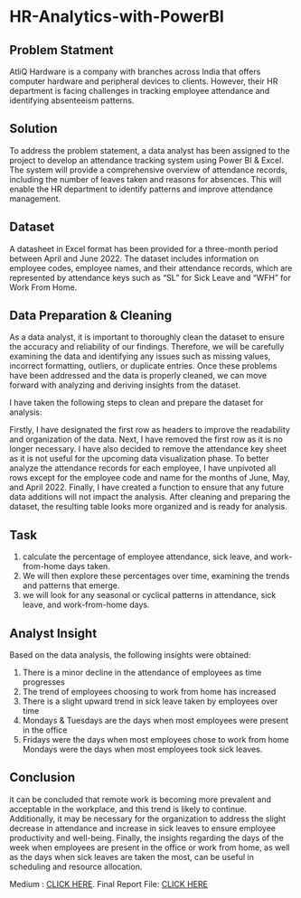 # HR-Analytics-with-PowerBI

## Problem Statment

AtliQ Hardware is a company with branches across India that offers computer hardware and peripheral devices to clients. However, their HR department is facing challenges in tracking employee attendance and identifying absenteeism patterns.

## Solution
To address the problem statement, a data analyst has been assigned to the project to develop an attendance tracking system using Power BI & Excel. The system will provide a comprehensive overview of attendance records, including the number of leaves taken and reasons for absences. This will enable the HR department to identify patterns and improve attendance management.

## Dataset

A datasheet in Excel format has been provided for a three-month period between April and June 2022. The dataset includes information on employee codes, employee names, and their attendance records, which are represented by attendance keys such as “SL” for Sick Leave and “WFH” for Work From Home.

## Data Preparation & Cleaning
As a data analyst, it is important to thoroughly clean the dataset to ensure the accuracy and reliability of our findings. Therefore, we will be carefully examining the data and identifying any issues such as missing values, incorrect formatting, outliers, or duplicate entries. Once these problems have been addressed and the data is properly cleaned, we can move forward with analyzing and deriving insights from the dataset.

I have taken the following steps to clean and prepare the dataset for analysis:

Firstly, I have designated the first row as headers to improve the readability and organization of the data.
Next, I have removed the first row as it is no longer necessary.
I have also decided to remove the attendance key sheet as it is not useful for the upcoming data visualization phase.
To better analyze the attendance records for each employee, I have unpivoted all rows except for the employee code and name for the months of June, May, and April 2022.
Finally, I have created a function to ensure that any future data additions will not impact the analysis.
After cleaning and preparing the dataset, the resulting table looks more organized and is ready for analysis. 

## Task 
1. calculate the percentage of employee attendance, sick leave, and work-from-home days taken.
2. We will then explore these percentages over time, examining the trends and patterns that emerge.
3. we will look for any seasonal or cyclical patterns in attendance, sick leave, and work-from-home days.

## Analyst Insight

Based on the data analysis, the following insights were obtained:

1. There is a minor decline in the attendance of employees as time progresses
2. The trend of employees choosing to work from home has increased
3. There is a slight upward trend in sick leave taken by employees over time
4. Mondays & Tuesdays are the days when most employees were present in the office
5. Fridays were the days when most employees chose to work from home
Mondays were the days when most employees took sick leaves.

## Conclusion 
it can be concluded that remote work is becoming more prevalent and acceptable in the workplace, and this trend is likely to continue. Additionally, it may be necessary for the organization to address the slight decrease in attendance and increase in sick leaves to ensure employee productivity and well-being. Finally, the insights regarding the days of the week when employees are present in the office or work from home, as well as the days when sick leaves are taken the most, can be useful in scheduling and resource allocation.

Medium : [CLICK HERE](https://drive.google.com/file/d/1bHBOZtSpPyElH_pxssYv1Q0jKGDokK6r/view?usp=share_link](https://medium.com/@rezafahlopysd/revolutionizing-hr-analytics-with-power-bi-turning-data-into-actionable-decision-70bad61c804)https://medium.com/@rezafahlopysd/revolutionizing-hr-analytics-with-power-bi-turning-data-into-actionable-decision-70bad61c804).
Final Report File: [CLICK HERE](https://drive.google.com/file/d/1bHBOZtSpPyElH_pxssYv1Q0jKGDokK6r/view?usp=share_link)




